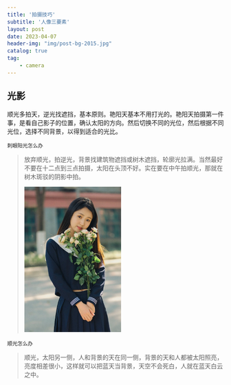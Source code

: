 ```yaml
---
title: '拍摄技巧'
subtitle: '人像三要素'
layout: post
date: 2023-04-07
header-img: "img/post-bg-2015.jpg"
catalog: true
tag: 
    - camera
---
```




## 光影

顺光多拍天，逆光找遮挡，基本原则。艳阳天基本不用打光的。艳阳天拍摄第一件事，是看自己影子的位置，确认太阳的方向。然后切换不同的光位，然后根据不同光位，选择不同背景，以得到适合的光比。

`刺眼阳光怎么办`

> 放弃顺光，拍逆光，背景找建筑物遮挡或树木遮挡，轮廓光拉满。当然最好不要在十二点到三点拍摄，太阳在头顶不好。实在要在中午拍顺光，那就在树木斑驳的阴影中拍。
>
> <img src="https://raw.githubusercontent.com/BugProducer2/PicBed/main/img/1040g2h0310ojicth6k605o38gfi094tu0ikkok8!nd_whgt34_webp_wm_1" alt="img" style="zoom:33%;" />



`顺光怎么办`

>  顺光，太阳另一侧，人和背景的天在同一侧，背景的天和人都被太阳照亮，亮度相差很小，这样就可以把蓝天当背景，天空不会死白，人就在蓝天白云之中。
